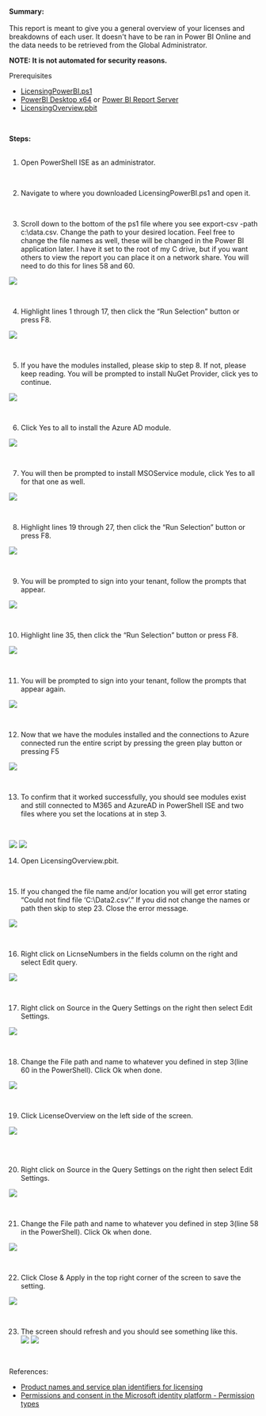 **Summary:** <BR>
<BR>
This report is meant to give you a general overview of your licenses and breakdowns of each user. It doesn't have to be ran in Power BI Online and the data needs to be retrieved from the Global Administrator. <BR>

**NOTE: It is not automated for security reasons.**<BR>

Prerequisites
* [LicensingPowerBI.ps1](https://github.com/mattnovitsch/M365/blob/main/LicensingPowerBI.ps1)
* [PowerBI Desktop x64](https://www.microsoft.com/en-us/download/details.aspx?id=58494) or [Power BI Report Server](https://powerbi.microsoft.com/en-us/report-server/)
* [LicensingOverview.pbit](https://github.com/mattnovitsch/M365/blob/main/LicensingOverview.pbit)

<BR>

**Steps:**<BR>
<BR>

1. Open PowerShell ISE as an administrator.<BR>
<BR>

2. Navigate to where you downloaded LicensingPowerBI.ps1 and open it.<BR>
<BR>

3. Scroll down to the bottom of the ps1 file where you see export-csv -path c:\data.csv. Change the path to your desired location. Feel free to change the file names as well, these will be changed in the Power BI application later. I have it set to the root of my C drive, but if you want others to view the report you can place it on a network share. You will need to do this for lines 58 and 60.<BR>

![](https://github.com/mattnovitsch/M365/blob/main/M365LicensingOverview1.JPG)

<BR>

4. Highlight lines 1 through 17, then click the “Run Selection” button or press F8.<BR>

![](https://github.com/mattnovitsch/M365/blob/main/M365LicensingOverview2.JPG)

<BR>

5. If you have the modules installed, please skip to step 8. If not, please keep reading. You will be prompted to install NuGet Provider, click yes to continue.<BR>

![](https://github.com/mattnovitsch/M365/blob/main/M365LicensingOverview3.JPG)

<BR>

6. Click Yes to all to install the Azure AD module.<BR>

![](https://github.com/mattnovitsch/M365/blob/main/M365LicensingOverview4.JPG)

<BR>

7. You will then be prompted to install MSOService module, click Yes to all for that one as well.<BR>

![](https://github.com/mattnovitsch/M365/blob/main/M365LicensingOverview4.JPG)

<BR>

8. Highlight lines 19 through 27, then click the “Run Selection” button or press F8.<BR>

![](https://github.com/mattnovitsch/M365/blob/main/M365LicensingOverview5.JPG)

<BR>

9. You will be prompted to sign into your tenant, follow the prompts that appear.<BR>

![](https://github.com/mattnovitsch/M365/blob/main/M365LicensingOverview6.JPG)

<BR> 

10. Highlight line 35, then click the “Run Selection” button or press F8.<BR>

![](https://github.com/mattnovitsch/M365/blob/main/M365LicensingOverview7.JPG)

<BR>

11. You will be prompted to sign into your tenant, follow the prompts that appear again.<BR>

![](https://github.com/mattnovitsch/M365/blob/main/M365LicensingOverview6.JPG)

<BR>

12. Now that we have the modules installed and the connections to Azure connected run the entire script by pressing the green play button or pressing F5

![](https://github.com/mattnovitsch/M365/blob/main/M365LicensingOverview19.JPG)

<BR>

13.  To confirm that it worked successfully, you should see modules exist and still connected to M365 and AzureAD in PowerShell ISE and two files where you set the locations at in step 3.  
<BR>

![](https://github.com/mattnovitsch/M365/blob/main/M365LicensingOverview8.JPG)
![](https://github.com/mattnovitsch/M365/blob/main/M365LicensingOverview9.JPG)
<BR>

14. Open LicensingOverview.pbit.<BR>

<BR>

15. If you changed the file name and/or location you will get error stating “Could not find file ‘C:\Data2.csv’.” If you did not change the names or path then skip to step 23. Close the error message.<BR>

![](https://github.com/mattnovitsch/M365/blob/main/M365LicensingOverview10.JPG)

<BR>

16. Right click on LicnseNumbers in the fields column on the right and select Edit query.<BR>

![](https://github.com/mattnovitsch/M365/blob/main/M365LicensingOverview11.JPG)

<BR> 

17. Right click on Source in the Query Settings on the right then select Edit Settings.<BR>

![](https://github.com/mattnovitsch/M365/blob/main/M365LicensingOverview12.JPG)

<BR>

18. Change the File path and name to whatever you defined in step 3(line 60 in the PowerShell). Click Ok when done.<BR>

![](https://github.com/mattnovitsch/M365/blob/main/M365LicensingOverview13.JPG)

<BR>

19. Click LicenseOverview on the left side of the screen.<BR>

![](https://github.com/mattnovitsch/M365/blob/main/M365LicensingOverview14.JPG)

<BR>  

20. Right click on Source in the Query Settings on the right then select Edit Settings.<BR>

![](https://github.com/mattnovitsch/M365/blob/main/M365LicensingOverview12.JPG)

<BR>

21. Change the File path and name to whatever you defined in step 3(line 58 in the PowerShell). Click Ok when done.<BR>

![](https://github.com/mattnovitsch/M365/blob/main/M365LicensingOverview15.JPG)

<BR>

22. Click Close & Apply in the top right corner of the screen to save the setting.<BR>

![](https://github.com/mattnovitsch/M365/blob/main/M365LicensingOverview16.JPG)

<BR>

23. The screen should refresh and you should see something like this.<BR>
![](https://github.com/mattnovitsch/M365/blob/main/M365LicensingOverview17.JPG)
![](https://github.com/mattnovitsch/M365/blob/main/M365LicensingOverview18.JPG)

<BR>

References:
* [Product names and service plan identifiers for licensing](https://docs.microsoft.com/en-us/azure/active-directory/enterprise-users/licensing-service-plan-reference)
* [Permissions and consent in the Microsoft identity platform - Permission types](https://docs.microsoft.com/en-us/azure/active-directory/develop/v2-permissions-and-consent?WT.mc_id=Portal-Microsoft_AAD_RegisteredApps#permission-types)

<BR>